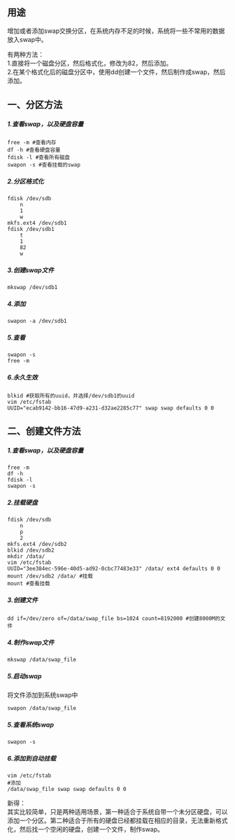 
## 用途
增加或者添加swap交换分区，在系统内存不足的时候，系统将一些不常用的数据放入swap中。

有两种方法：  
1.直接将一个磁盘分区，然后格式化，修改为82，然后添加。  
2.在某个格式化后的磁盘分区中，使用dd创建一个文件，然后制作成swap，然后添加。

## 一、分区方法

##### 1.查看swap，以及硬盘容量
    free -m #查看内存
    df -h #查看硬盘容量
    fdisk -l #查看所有磁盘
    swapon -s #查看挂载的swap
##### 2.分区格式化
    fdisk /dev/sdb
        n
        1
        w
    mkfs.ext4 /dev/sdb1
    fdisk /dev/sdb1
        t
        1
        82
        w
##### 3.创建swap文件
    mkswap /dev/sdb1
##### 4.添加
    swapon -a /dev/sdb1
##### 5.查看
    swapon -s
    free -m
##### 6.永久生效
    blkid #获取所有的uuid，并选择/dev/sdb1的uuid
    vim /etc/fstab
    UUID="ecab9142-bb16-47d9-a231-d32ae2285c77" swap swap defaults 0 0

## 二、创建文件方法
##### 1.查看swap，以及硬盘容量
    free -m 
    df -h
    fdisk -l
    swapon -s
##### 2.挂载硬盘
    fdisk /dev/sdb
        n
        p
        2
    mkfs.ext4 /dev/sdb2
    blkid /dev/sdb2
    mkdir /data/
    vim /etc/fstab
    UUID="3ee384ec-596e-40d5-ad92-0cbc77483e33" /data/ ext4 defaults 0 0
    mount /dev/sdb2 /data/ #挂载
    mount #查看挂载
##### 3.创建文件
    dd if=/dev/zero of=/data/swap_file bs=1024 count=8192000 #创建8000M的文件
##### 4.制作swap文件
    mkswap /data/swap_file
##### 5.启动swap
将文件添加到系统swap中

    swapon /data/swap_file 
##### 5.查看系统swap
    swapon -s
##### 6.添加到自动挂载
    vim /etc/fstab
    #添加
    /data/swap_file swap swap defaults 0 0
    
新得：  
    其实比较简单，只是两种适用场景，第一种适合于系统自带一个未分区硬盘，可以添加一个分区。第二种适合于所有的硬盘已经都挂载在相应的目录，无法重新格式化，然后找一个空闲的硬盘，创建一个文件，制作swap。



